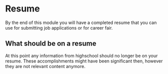 # Resume

By the end of this module you will have a completed resume that you can use for submitting job applications or for career fair. 

## What should be on a resume

At this point any information from highschool should no longer be on your resume. These accomplishments might have been significant then, however they are not relevant content anymore. 
